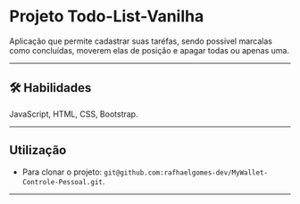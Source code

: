 # Projeto Todo-List-Vanilha

Aplicação que permite cadastrar suas taréfas, sendo possivel marcalas como concluídas, moverem elas de posição e apagar todas ou apenas uma.

<hr></hr>

## 🛠 Habilidades
JavaScript, HTML, CSS, Bootstrap.

<hr></hr>

## Utilização

- Para clonar o projeto: `git@github.com:rafhaelgomes-dev/MyWallet-Controle-Pessoal.git`.

<hr></hr>
